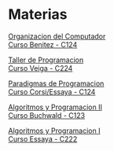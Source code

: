 # Materias

[Organizacion del Computador<br>
 Curso Benitez - C124](https://github.com/cpiccin/Organizacion-del-Computador)

 [Taller de Programacion<br>
 Curso Veiga - C224](https://github.com/cpiccin/Taller-de-Programacion)

 [Paradigmas de Programacion<br>
 Curso Corsi/Essaya - C124](https://github.com/cpiccin/Paradigmas-de-Programacion)

 [Algoritmos y Programacion II<br>
 Curso Buchwald - C123](https://github.com/cpiccin/Algoritmos-y-Programacion-II)

 [Algoritmos y Programacion I<br>
 Curso Essaya - C222](https://github.com/cpiccin/Algoritmos-y-Programacion-I)
